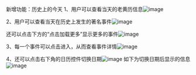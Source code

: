 新增功能：历史上的今天
1、用户可以查看当天的老黄历信息![image](https://github.com/Drifterpc/se_course_project_2/assets/140794349/dd4eaa1b-33d9-456c-8c3c-17781d39672e)

2、用户可以查看当天在历史上发生的著名事件![image](https://github.com/Drifterpc/se_course_project_2/assets/140794349/55db86f1-3991-4188-b14f-71f4daf6633e)

还可以点击下方的“点击加载更多”显示更多的事件![image](https://github.com/Drifterpc/se_course_project_2/assets/140794349/a1507691-346c-4ff1-9332-405790ef14e5)

3、每一个事件可以点击进入，从而查看事件详情![image](https://github.com/Drifterpc/se_course_project_2/assets/140794349/2bb1a059-3102-40be-870c-00b65d0b866d)

4、还可以点击右下角的日历控件切换日期![image](https://github.com/Drifterpc/se_course_project_2/assets/140794349/19f2c400-d450-423d-8c1f-738964a199bb)
如下为切换日期后显示的信息![image](https://github.com/Drifterpc/se_course_project_2/assets/140794349/358e111c-063a-48d3-8126-b4e6245c52f5)

